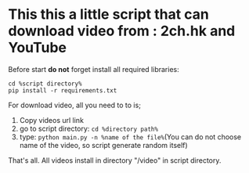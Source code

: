 # This this a little script that can download video from : **2ch.hk** and **YouTube**
Before start **do not** forget install all required libraries:
```
cd %script directory%
pip install -r requirements.txt
```
For download video, all you need to to is;
1. Copy videos url link
2. go to script directory: `cd %directory path%`
3. type: `python main.py -n %name of the file%`(You can do not choose name of the video, so script generate random itself)

That's all.
All videos install in directory "/video" in script directory.
